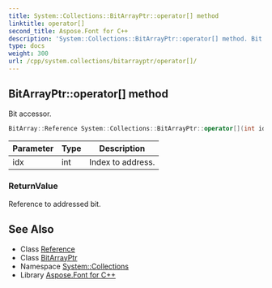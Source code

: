 ```yaml
---
title: System::Collections::BitArrayPtr::operator[] method
linktitle: operator[]
second_title: Aspose.Font for C++
description: 'System::Collections::BitArrayPtr::operator[] method. Bit accessor in C++.'
type: docs
weight: 300
url: /cpp/system.collections/bitarrayptr/operator[]/
---
```

## BitArrayPtr::operator[] method


Bit accessor.

```cpp
BitArray::Reference System::Collections::BitArrayPtr::operator[](int idx) const
```


| Parameter | Type | Description |
| --- | --- | --- |
| idx | int | Index to address. |

### ReturnValue

Reference to addressed bit.

## See Also

* Class [Reference](../../bitarray/reference/)
* Class [BitArrayPtr](../)
* Namespace [System::Collections](../../)
* Library [Aspose.Font for C++](../../../)
